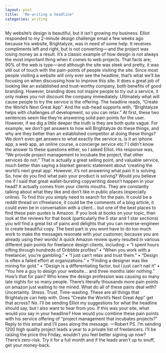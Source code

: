 ```yaml
---
layout: post
title:  "Re-writing a headline"
categories: writing
---
```


My website’s design is beautiful, but it isn’t growing my business.
Elliot responded to my 2-minute design challenge email a few weeks ago because his website, Brightalyze, was in need of some help.
It receives compliments left and right, but is not converting — and the project was losing money as a result.
It’s a classic example of how design is not always the most important thing when it comes to web projects. That facts are; 90% of the web is type — and although the site was sleek and pretty, it was still out of touch with the pain-points of people visiting the site.
Since most people visiting a website will only ever see the headline, that’s what we’ll be focusing on when discussing how to improve this site.
It does a great job of looking like an established and trust-worthy company, both benefits of good branding. However, branding does not inspire people to try out a service, it only makes you not discount the company immediately.
Ultimately what will cause people to try the service is the offering.
The headline reads, “Create the World’s Next Great App”.
And the sub-head supports with, “Brightalyze helps with challenges of development, so you can relax.”
At first, these two sentences seem like they’re answering solid pain points for the user. However, if we dig a little deeper the truth is they are both quite vague.
For example, we don’t get answers to how will Brightalyze do these things, and why are they better than an established competitor at doing these things? We don’t even get answers to what exactly the service is, is it an iphone app, a web app, an online course, a concierge service etc.?
I didn’t know the answer to these questions either, so I asked Elliot. His response was, “We provide project management to incubate the project, that other services do not.”
That is actually a great selling point, and valuable service, much better than saying a blanket generic statement about ‘creating the world’s next great app’.
However, it’s not answering what pain it is solving.
So, how do you find what pain your product is solving? Would you believe me if I said that great wallet-bursting copywriting doesn’t happen in your head? It actually comes from your clients mouths. They are constantly talking about what they like and don’t like in public places (especially online).
To find this you simply need to search for the pain. It could be a reddit thread on r/freelance, it could be the comments of a blog article, it could even be in conversation with a client… but one of the best places to find these pain quotes is Amazon.
If you look at books on your topic, than look at the reviews for that book (particularly the 5 star and 1 star sections) you will find a great list of pains and delights that you can reverse-engineer to create beautiful copy.
The best part is you wont have to do too much work to make the messages resonate with your customer, because you are already using their words!
A quick Amazon review query resulted in various different pain points for freelance design clients, including:
	•	“I spent hours sifting through hundreds of Dribbble profiles”
	•	“When you work with a freelancer, you’re gambling.”
	•	“I just can’t relax and trust them.”
	•	“Design is often a failed effort at organizations.”
	•	“Finding a designer was like mining for gold.”
	•	“Design is a differentiating factor, but I just can’t nail it”
	•	“You hire a guy to design your website… and three months later nothing.”
How’s that for pain? Who knew the design profession was causing so many late nights for so many people. There’s literally thousands more pain points on amazon just waiting to me mined.
What do all of these pains deal with? Uncertainty. Stress. Trust. Time-wasting.
These are all things that Brightalyze can help with. Does “Create the World’s Next Great App” get that across? No.
I’ll be sending Elliot my suggestions for what the headline should say, but I also want to hear from you. If this was your site, what would you say in your headline?
How would you combine these pain points with his service offering of “project management that incubates projects?” Reply to this email and I’ll pass along the message.
—Robert
PS. I’m sending 1200 high quality project leads a year to a private list of freelancers. I’ll be raising the price this Friday, wouldn’t you feel better signing up now? There’s zero-risk. Try it for a full month and if the leads aren’t up to snuff, get your money-back.
